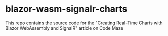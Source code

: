 # blazor-wasm-signalr-charts
This repo contains the source code for the "Creating Real-Time Charts with Blazor WebAssembly and SignalR" article on Code Maze
